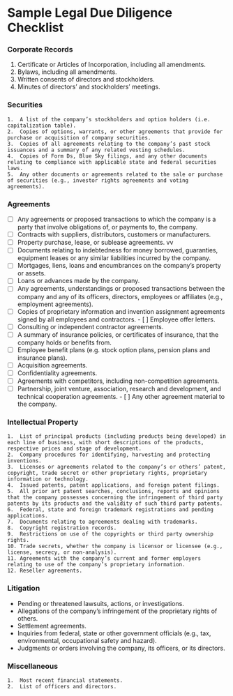 # Sample Legal Due Diligence Checklist

### Corporate Records	
1.  Certificate or Articles of Incorporation, including all amendments.
2.  Bylaws, including all amendments.
3.  Written consents of directors and stockholders.				
4.  Minutes of directors’ and stockholders’ meetings.
						 	
### Securities
	1.	A list of the company’s stockholders and option holders (i.e. capitalization table).
	2.	Copies of options, warrants, or other agreements that provide for purchase or acquisition of company securities.
	3.	Copies of all agreements relating to the company’s past stock issuances and a summary of any related vesting schedules.
	4.	Copies of Form Ds, Blue Sky filings, and any other documents relating to compliance with applicable state and federal securities laws.
	5.	Any other documents or agreements related to the sale or purchase of securities (e.g., investor rights agreements and voting agreements).	
	
### Agreements					
- [ ] Any agreements or proposed transactions to which the company is a party that involve obligations of, or payments to, the company.				
- [ ] Contracts with suppliers, distributors, customers or manufacturers.					
- [ ] Property purchase, lease, or sublease agreements.					vv
- [ ] Documents relating to indebtedness for money borrowed, guaranties, equipment leases or any similar liabilities incurred by the company.
- [ ] Mortgages, liens, loans and encumbrances on the company’s property or assets.					
- [ ] Loans or advances made by the company.					
- [ ] Any agreements, understandings or proposed transactions between the company and any of its officers, directors, employees or affiliates (e.g., employment agreements).		
- [ ] Copies of proprietary information and invention assignment agreements signed by all employees and contractors.		- [ ] Employee offer letters.					
- [ ] Consulting or independent contractor agreements.					
- [ ] A summary of insurance policies, or certificates of insurance, that the company holds or benefits from.			
- [ ] Employee benefit plans (e.g. stock option plans, pension plans and insurance plans).					
- [ ] Acquisition agreements. 					
- [ ] Confidentiality agreements.					
- [ ] Agreements with competitors, including non-competition agreements.					
- [ ] Partnership, joint venture, association, research and development, and technical cooperation agreements.			- [ ] Any other agreement material to the company.					
							
### Intellectual Property						
	1.	List of principal products (including products being developed) in each line of business, with short descriptions of the products, respective prices and stage of development.					
	2.	Company procedures for identifying, harvesting and protecting inventions.					
	3.	Licenses or agreements related to the company’s or others’ patent, copyright, trade secret or other proprietary rights, proprietary information or technology.					
	4.	Issued patents, patent applications, and foreign patent filings.					
	5.	All prior art patent searches, conclusions, reports and opinions that the company possesses concerning the infringement of third party patents by its products and the validity of such third party patents.					
	6.	Federal, state and foreign trademark registrations and pending applications.					
	7.	Documents relating to agreements dealing with trademarks.					
	8.	Copyright registration records.					
	9.	Restrictions on use of the copyrights or third party ownership rights.					
	10.	Trade secrets, whether the company is licensor or licensee (e.g., license, secrecy, or non-analysis).					
	11.	Agreements with the company’s current and former employers relating to use of the company’s proprietary information.					
	12.	Reseller agreements.					
							
### Litigation						
* Pending or threatened lawsuits, actions, or investigations.					
* Allegations of the company’s infringement of the proprietary rights of others.					
* Settlement agreements.					
* Inquiries from federal, state or other government officials (e.g., tax, environmental, occupational safety and hazard).
* Judgments or orders involving the company, its officers, or its directors.					
							
### Miscellaneous						
	1.	Most recent financial statements.					
	2.	List of officers and directors.					

